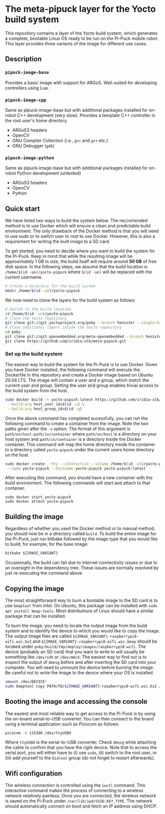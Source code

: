 # The meta-pipuck layer for the Yocto build system
This repository contains a layer of the Yocto build system, which generates a complete, bootable Linux OS ready to be run on the Pi-Puck mobile robot. This layer provides three variants of the image for different use cases.

## Description

### `pipuck-image-base`
Provides a basic image with support for ARGoS. Well-suited for developing controllers using Lua.
### `pipuck-image-cpp`
Same as pipuck-image-base but with additional packages installed for on-robot C++ development (very slow). Provides a template C++ controller in the root user's home directory.
- ARGoS3 headers
- OpenCV
- GNU Compiler Collection (i.e., `gcc` and `g++` etc.)
- GNU Debugger (`gdb`)
### `pipuck-image-python`
Same as pipuck-image-base but with additional packages installed for on-robot Python development (untested)
- ARGoS3 headers
- OpenCV
- Python

## Quick start
We have listed two ways to build the system below. The reccomended method is to use Docker which will ensure a clean and predictable build environment. The only drawback of the Docker method is that you will need to use sudo or to switch user to root to use Docker. However, this is also a requirement for writing the built image to a SD card.

To get started, you need to decide where you want to build the system for the Pi-Puck. Keep in mind that while the resulting image will be approximately 1 GB in size, the build itself will require around **50 GB** of free disk space. In the following steps, we assume that the build location is `/home/$(id -un)/yocto-pipuck` where `$(id -un)` will be replaced with the current username.
```sh
# Create a directory for the build system
mkdir /home/$(id -un)/yocto-pipuck
```

We now need to clone the layers for the build system as follows:
```sh
# Switch to the build location
cd /home/$(id -un)/yocto-pipuck
# Clone the Yocto repository
git clone git://git.yoctoproject.org/poky --branch honister --single-branch
# Clone additional layers inside the Yocto repository
cd poky
git clone git://git.openembedded.org/meta-openembedded --branch honister --single-branch
git clone https://github.com/iridia-ulb/meta-pipuck.git
```

### Set up the build system

The easiest way to build the system for the Pi-Puck is to use Docker. Given you have Docker installed, the following command will execute the Dockerfile in this repository and create a Docker image based on Ubuntu 20.04 LTS. The image will contain a user and a group, which match the current user and group. Setting the user and group enables trivial access to the build system from the host.
```sh
sudo docker build -t yocto-pipuck:latest https://github.com/iridia-ulb/meta-pipuck.git#:docker \
 --build-arg host_user_id=$(id -u) \
 --build-arg host_group_id=$(id -g)
```
Once the above command has completed sucessfully, you can run the following command to create a container from the image. Note the two paths given after the `-v` option. The format of this argument is `path/on/host:path/in/container` where `path/on/host` is a directory on your host system and `path/in/container` is a directory inside the Docker container. This command will map the home directory inside the container to a directory called `yocto-pipuck` under the current users home directory on the host.
```sh
sudo docker create --tty --interactive --volume /home/$(id -un)/yocto-pipuck:/home/developer \
 --name yocto-pipuck --hostname yocto-pipuck yocto-pipuck:latest
```
After executing this command, you should have a new container with the build environment. The following commands will start and attach to that container.

```
sudo docker start yocto-pipuck
sudo docker attach yocto-pipuck
```

## Building the image
Regardless of whether you used the Docker method or to manual method, you should now be in a directory called `build`. To build the entire image for the Pi-Puck, just run bitbake followed by the image type that you would like to build, for example, for the base image:
```sh
bitbake ${IMAGE_VARIANT}
```
Occasionally, the build can fail due to internet connectivity issues or due to an oversight in the dependency tree. These issues are normally resolved by just re-executing the command above.

## Copying the image
The most straightforward way to burn a bootable image to the SD card is to use `bmaptool` from Intel. On Ubuntu, this package can be installed with `sudo apt install bmap-tools`. Most distributions of Linux should have a similar package that can be installed.

To burn the image, you need to locate the output image from the build system and to identify the device to which you would like to copy the image. The output image files are called `${IMAGE_VARIANT}-raspberrypi0-wifi.wic.bz2` and `${IMAGE_VARIANT}-raspberrypi0-wifi.wic.bmap` should be located under `poky/build/tmp/deploy/images/raspberrypi0-wifi`. The device (probably an SD card) that you want to write to will usually be something like `/dev/sdX` or `/dev/mmcX`. The easiest way to find out is to inspect the output of `dmesg` before and after inserting the SD card into your computer. You will need to unmount the device before burning the image. Be careful not to write the image to the device where your OS is installed.

```sh
umount /dev/DEVICE*
sudo bmaptool copy PATH/TO/${IMAGE_VARIANT}-raspberrypi0-wifi.wic.bz2 /dev/DEVICE
```

## Booting the image and accessing the console
The easiest and most reliable way to get access to the Pi-Puck is by using the on-board serial-to-USB converter. You can then connect to the board using a terminal application such as Picocom as follows:
```sh
picocom -b 115200 /dev/ttyUSBX
```
Where `ttyUSBX` is the serial-to-USB converter. Check `dmesg` while attaching the cable to confirm that you have the right device. Note that to access the serial port, you will either have to (i) use `sudo`, (ii) switch to the root user, or (iii) add yourself to the `dialout` group (do not forget to restart afterwards).

## Wifi configuration
The wireless connection is controlled using the `iwctl` command. This interactive command makes the process of connecting to a wireless network relatively painless. Once you are connected, the wireless network is saved on the Pi-Puck under `/var/lib/iwd/SSID.KEY_TYPE`. The network should automatically connect on boot and fetch an IP address using DHCP.



